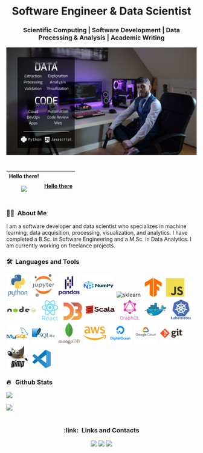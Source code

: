 <h1 align="center">Software Engineer & Data Scientist</h1>

<h3 align="center">Scientific Computing | Software Development | Data Processing & Analysis | Academic Writing</h3>

![Banner](/img/banner.png)

<h1></h1>

<!-- Hello there image and text -->
| **Hello there!** <br /><br />[<img src="https://media.giphy.com/media/hvRJCLFzcasrR4ia7z/giphy.gif" width="50"/>](https://media.giphy.com/media/hvRJCLFzcasrR4ia7z/giphy.gif)<br /> <span>&nbsp;&nbsp;&nbsp;&nbsp;&nbsp;&nbsp;&nbsp;&nbsp;</span> | [Hello there](https://c.tenor.com/y8PUZVUbbrwAAAAC/tenor.gif) |
| :---: | :---: |

<h3></h3> 

<h3 align="left">🧑‍💻 &nbsp;About Me</h3>
I am a software developer and data scientist who specializes in machine learning, data acquisition, processing, visualization, and analytics. I have completed a B.Sc. in Software Engineering and a M.Sc. in Data Analytics. I am currently working on freelance projects.


<h3 align="left">🛠 &nbsp;Languages and Tools </h3>

<p align="left">
<img src="https://github.com/devicons/devicon/blob/master/icons/python/python-original-wordmark.svg" title="Python" alt="Python" width="60" height="60"/>&nbsp;
<img src="https://github.com/devicons/devicon/blob/master/icons/jupyter/jupyter-original-wordmark.svg" title="Jupyter" alt="Jupyter" width="60" height="60"/>&nbsp;
<img src="https://github.com/devicons/devicon/blob/master/icons/pandas/pandas-original-wordmark.svg" title="Pandas" alt="Pandas" width="60" height="60"/>&nbsp;
<img src="https://github.com/devicons/devicon/blob/master/icons/numpy/numpy-original-wordmark.svg" title="Numpy" alt="Numpy" width="80" height="60"/>&nbsp;
<img src="https://gaussian37.github.io/assets/img/ml/sklearn/sklearn.png" title="sklearn" alt="sklearn" width="100" height="60"/>&nbsp;
<img src="https://github.com/devicons/devicon/blob/master/icons/tensorflow/tensorflow-original.svg" title="TensorFlow" alt="TensorFlow" width="50" height="50"/>&nbsp;
<img src="https://github.com/devicons/devicon/blob/master/icons/javascript/javascript-original.svg" title="JavaScript" alt="JavaScript" width="50" height="50"/>&nbsp;
<img src="https://github.com/devicons/devicon/blob/master/icons/nodejs/nodejs-original-wordmark.svg" title="NodeJS" alt="NodeJS" width="80" height="60"/>&nbsp;
<img src="https://github.com/devicons/devicon/blob/master/icons/react/react-original-wordmark.svg" title="React" alt="React" width="55" height="55"/>&nbsp;
<img src="https://github.com/devicons/devicon/blob/master/icons/d3js/d3js-original.svg" title="D3js" alt="D3js" width="50" height="50"/>&nbsp;
<img src="https://github.com/devicons/devicon/blob/master/icons/scala/scala-original-wordmark.svg" title="Scala" alt="Scala" width="80" height="60"/>&nbsp;
<img src="https://github.com/devicons/devicon/blob/master/icons/graphql/graphql-plain-wordmark.svg" title="GraphQL" alt="GraphQL" width="60" height="60"/>&nbsp;
<img src="https://github.com/devicons/devicon/blob/master/icons/docker/docker-original.svg"  title="Docker" alt="Docker" width="60" height="60"/>&nbsp;
<img src="https://github.com/devicons/devicon/blob/master/icons/kubernetes/kubernetes-plain-wordmark.svg"  title="K8s" alt="K8s" width="60" height="60"/>&nbsp;
<img src="https://github.com/devicons/devicon/blob/master/icons/mysql/mysql-original-wordmark.svg" title="MySQL"  alt="MySQL" width="60" height="60"/>&nbsp;
<img src="https://github.com/devicons/devicon/blob/master/icons/sqlite/sqlite-original-wordmark.svg" title="SQLite"  alt="SQLite" width="60" height="60"/>&nbsp;
<img src="https://github.com/devicons/devicon/blob/master/icons/mongodb/mongodb-original-wordmark.svg" title="MongoDB"  alt="MongoDB" width="60" height="60"/>&nbsp;
<img src="https://github.com/devicons/devicon/blob/master/icons/amazonwebservices/amazonwebservices-plain-wordmark.svg" title="AWS" alt="AWS" width="60" height="60"/>&nbsp;
<img src="https://github.com/devicons/devicon/blob/master/icons/digitalocean/digitalocean-original-wordmark.svg" title="DigitalOcean" alt="DigitalOcean" width="60" height="60"/>&nbsp;
<img src="https://github.com/devicons/devicon/blob/master/icons/googlecloud/googlecloud-original-wordmark.svg" title="GCP" alt="GCP" width="60" height="60"/>&nbsp;
<img src="https://github.com/devicons/devicon/blob/master/icons/git/git-original-wordmark.svg" title="Git" **alt="Git" width="60" height="60"/>&nbsp;
<img src="https://github.com/devicons/devicon/blob/master/icons/gimp/gimp-original-wordmark.svg" title="Gimp" **alt="Gimp" width="60" height="60"/>&nbsp;
<img src="https://github.com/devicons/devicon/blob/master/icons/vscode/vscode-original.svg" title="Code" **alt="Code" width="50" height="50"/>&nbsp;
</p>

<h3 align="left">🔥 &nbsp; Github Stats </h3>

<p align="left"><img src="https://github-readme-stats.vercel.app/api/top-langs/?username=deniskealy&layout=compact&hide=TSQL&theme=chartreuse-dark"></p>
<p align="left" ><img src="https://github-readme-streak-stats.herokuapp.com?user=deniskealy&theme=chartreuse-dark"></p>

<h1></h1>

<h3 align="center">:link: &nbsp;Links and Contacts </h3>

<p align="center">
<a href="https://www.linkedin.com/in/deniskealy/"><img src="https://img.shields.io/badge/-Denis Kealy-0077B5?style=for-the-badge&logo=Linkedin&logoColor=white"/></a>
<a href="mailto:deniskealyandroid@gmail.com"><img src="https://img.shields.io/badge/-Mail-D14836?style=for-the-badge&logo=Gmail&logoColor=white"/></a>
<a href="https://www.youtube.com/channel/UCOiH6V_DWU94fMqfwc30GYg"><img src="https://img.shields.io/badge/-Youtube-FF0000?style=for-the-badge&logo=YouTube&logoColor=white"/></a>
</p>

<!--
Prompts:

- 🔭 I’m currently working on ...
- 🌱 I’m currently learning ...
- 👯 I’m looking to collaborate on ...
- 🤔 I’m looking for help with ...
- 💬 Ask me about ...
- 📫 How to reach me: ...
- ⚡ Fun fact: ...
-->
